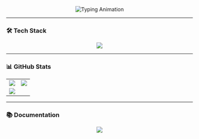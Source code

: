 <div align="center">
  <img src="https://readme-typing-svg.demolab.com?font=Fira+Code&size=28&duration=3000&pause=500&color=A9FEF7&width=500&lines=Hey,+I'm+Serkan!" alt="Typing Animation" />
</div>

---

### 🛠️ Tech Stack

<p align="center">
  <a href="https://skillicons.dev">
    <img src="https://skillicons.dev/icons?i=c,cpp,py,qt,cmake,bash,linux,ros,git,github,raspberrypi,arduino,js" />
  </a>
</p>

---

### 📊 GitHub Stats

<table align="center">
  <tr>
    <td width="50%">
      <img src="https://github-readme-stats.vercel.app/api?username=serkanMzlm&show_icons=true&theme=dark&hide_border=true&count_private=true" />
    </td>
    <td width="50%">
      <img src="https://github-readme-streak-stats.herokuapp.com/?user=serkanMzlm&theme=dark&hide_border=true" />
    </td>
  </tr>
  <tr>
    <td colspan="2">
      <img src="https://github-readme-stats.vercel.app/api/top-langs/?username=serkanMzlm&theme=dark&layout=compact&hide_border=true&langs_count=6" />
    </td>
  </tr>
</table>

---

### 📚 Documentation

<p align="center">
  <a href="https://serkanmzlm.github.io/Documentation/">
    <img src="https://img.shields.io/badge/-Project%20Documentation-2CA5E0?style=for-the-badge&logo=gitbook&logoColor=white" />
  </a>
</p>
